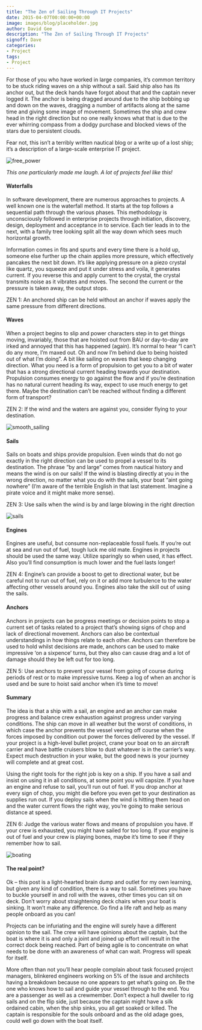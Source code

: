 ```yaml
---
title: "The Zen of Sailing Through IT Projects"
date: 2015-04-07T00:00:00+00:00
image: images/blog/placeholder.jpg
author: David Gee
description: "The Zen of Sailing Through IT Projects"
signoff: Dave
categories:
- Project
tags:
- Project
---
```


For those of you who have worked in large companies, it’s common territory to be stuck riding waves on a ship without a sail. Said ship also has its anchor out, but the deck hands have forgot about that and the captain never logged it. The anchor is being dragged around due to the ship bobbing up and down on the waves, dragging a number of artifacts along at the same time and giving some image of movement. Sometimes the ship and crew head in the right direction but no one really knows what that is due to the ever whirring compass from a dodgy purchase and blocked views of the stars due to persistent clouds.

Fear not, this isn’t a terribly written nautical blog or a write up of a lost ship; it’s a description of a large-scale enterprise IT project.

![free_power](/images/blog/free_power.png#center)

*This one particularly made me laugh. A lot of projects feel like this!*

#### Waterfalls

In software development, there are numerous approaches to projects. A well known one is the waterfall method. It starts at the top follows a sequential path through the various phases. This methodology is unconsciously followed in enterprise projects through initiation, discovery, design, deployment and acceptance in to service. Each tier leads in to the next, with a family tree looking split all the way down which sees much horizontal growth.

Information comes in fits and spurts and every time there is a hold up, someone else further up the chain applies more pressure, which effectively pancakes the next bit down. It’s like applying pressure on a piezo crystal like quartz, you squeeze and put it under stress and voila, it generates current. If you reverse this and apply current to the crystal, the crystal transmits noise as it vibrates and moves. The second the current or the pressure is taken away, the output stops.

ZEN 1: An anchored ship can be held without an anchor if waves apply the same pressure from different directions.

#### Waves

When a project begins to slip and power characters step in to get things moving, invariably, those that are hoisted out from BAU or day-to-day are irked and annoyed that this has happened (again). It’s normal to hear “I can’t do any more, I’m maxed out. Oh and now I’m behind due to being hoisted out of what I’m doing”. A bit like sailing on waves that keep changing direction. What you need is a form of propulsion to get you to a bit of water that has a strong directional current heading towards your destination. Propulsion consumes energy to go against the flow and if you’re destination has no natural current heading its way, expect to use much energy to get there. Maybe the destination can’t be reached without finding a different form of transport?

ZEN 2: If the wind and the waters are against you, consider flying to your destination.

![smooth_sailing](/images/blog/smooth_sailing.jpg#center)

#### Sails

Sails on boats and ships provide propulsion. Even winds that do not go exactly in the right direction can be used to propel a vessel to its destination. The phrase “by and large” comes from nautical history and means the wind is on our sails! If the wind is blasting directly at you in the wrong direction, no matter what you do with the sails, your boat “aint going nowhere” (I’m aware of the terrible English in that last statement. Imagine a pirate voice and it might make more sense).

ZEN 3: Use sails when the wind is by and large blowing in the right direction

![sails](/images/blob/sails.jpg#center)

#### Engines

Engines are useful, but consume non-replaceable fossil fuels. If you’re out at sea and run out of fuel, tough luck me old mate. Engines in projects should be used the same way. Utilize sparingly so when used, it has effect. Also you’ll find consumption is much lower and the fuel lasts longer!

ZEN 4: Engine’s can provide a boost to get to directional water, but be careful not to run out of fuel, rely on it or add more turbulence to the water affecting other vessels around you. Engines also take the skill out of using the sails.

#### Anchors

Anchors in projects can be progress meetings or decision points to stop a current set of tasks related to a project that’s showing signs of chop and lack of directional movement. Anchors can also be contextual understandings in how things relate to each other. Anchors can therefore be used to hold whilst decisions are made, anchors can be used to make impressive ‘on a sixpence’ turns, but they also can cause drag and a lot of damage should they be left out for too long.

ZEN 5: Use anchors to prevent your vessel from going of course during periods of rest or to make impressive turns. Keep a log of when an anchor is used and be sure to hoist said anchor when it’s time to move!

#### Summary

The idea is that a ship with a sail, an engine and an anchor can make progress and balance crew exhaustion against progress under varying conditions. The ship can move in all weather but the worst of conditions, in which case the anchor prevents the vessel veering off course when the forces imposed by condition out power the forces delivered by the vessel. If your project is a high-level bullet project, crane your boat on to an aircraft carrier and have battle cruisers blow to dust whatever is in the carrier’s way. Expect much destruction in your wake, but the good news is your journey will complete and at great cost.

Using the right tools for the right job is key on a ship. If you have a sail and insist on using it in all conditions, at some point you will capsize. If you have an engine and refuse to sail, you’ll run out of fuel. If you drop anchor at every sign of chop, you might die before you even get to your destination as supplies run out. If you deploy sails when the wind is hitting them head on and the water current flows the right way, you’re going to make serious distance at speed.

ZEN 6: Judge the various water flows and means of propulsion you have. If your crew is exhausted, you might have sailed for too long. If your engine is out of fuel and your crew is playing bones, maybe it’s time to see if they remember how to sail.

![boating](/images/blog/boating.jpg#center)

#### The real point?

Ok – this post is a light-hearted brain dump and outlet for my own learning, but given any kind of condition, there is a way to sail. Sometimes you have to buckle yourself in and roll with the waves, other times you can sit on deck. Don’t worry about straightening deck chairs when your boat is sinking. It won’t make any difference. Go find a life raft and help as many people onboard as you can!

Projects can be infuriating and the engine will surely have a different opinion to the sail. The crew will have opinions about the captain, but the boat is where it is and only a joint and joined up effort will result in the correct dock being reached. Part of being agile is to concentrate on what needs to be done with an awareness of what can wait. Progress will speak for itself.

More often than not you’ll hear people complain about task focused project managers, blinkered engineers working on 5% of the issue and architects having a breakdown because no one appears to get what’s going on. Be the one who knows how to sail and guide your vessel through to the end. You are a passenger as well as a crewmember. Don’t expect a hull dweller to rig sails and on the flip side, just because the captain might have a silk ordained cabin, when the ship sinks, you all get soaked or killed. The captain is responsible for the souls onboard and as the old adage goes, could well go down with the boat itself.